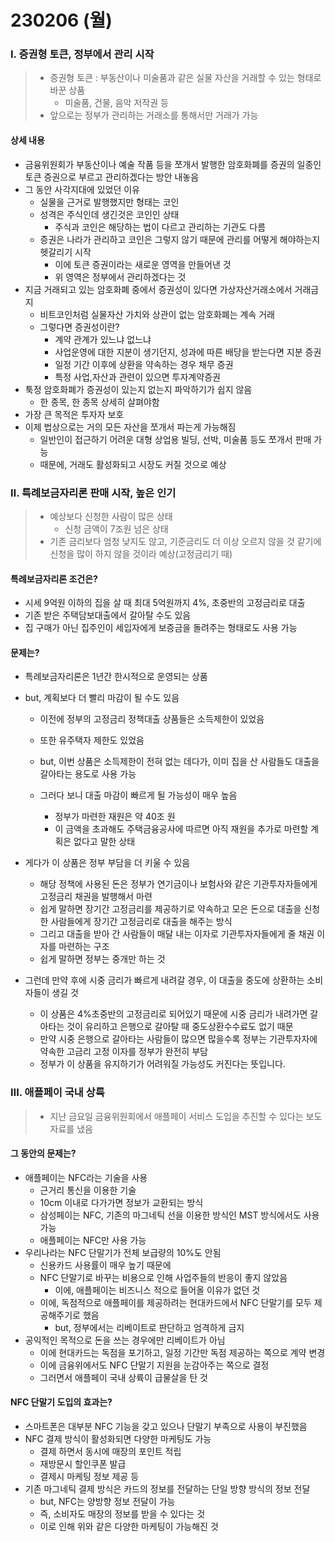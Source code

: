 # 230206 (월)



### Ⅰ. 증권형 토큰, 정부에서 관리 시작

> - 증권형 토큰 : 부동산이나 미술품과 같은 실물 자산을 거래할 수 있는 형태로 바꾼 상품
>   - 미술품, 건물, 음악 저작권 등
> - 앞으로는 정부가 관리하는 거래소를 통해서만 거래가 가능



#### 상세 내용

- 금융위원회가 부동산이나 예술 작품 등을 쪼개서 발행한 암호화폐를 증권의 일종인 토큰 증권으로 부르고 관리하겠다는 방안 내놓음
- 그 동안 사각지대에 있었던 이유
  - 실물을 근거로 발행했지만 형태는 코인
  - 성격은 주식인데 생긴것은 코인인 상태
    - 주식과 코인은 해당하는 법이 다르고 관리하는 기관도 다름
  - 증권은 나라가 관리하고 코인은 그렇지 않기 때문에 관리를 어떻게 해야하는지 헷갈리기 시작
    - 이에 토큰 증권이라는 새로운 영역을 만들어낸 것
    - 위 영역은 정부에서 관리하겠다는 것
- 지금 거래되고 있는 암호화폐 중에서 증권성이 있다면 가상자산거래소에서 거래금지
  - 비트코인처럼 실물자산 가치와 상관이 없는 암호화폐는 계속 거래
  - 그렇다면 증권성이란?
    - 계약 관계가 있느냐 없느냐
    - 사업운영에 대한 지분이 생기던지, 성과에 따른 배당을 받는다면 지분 증권
    - 일정 기간 이후에 상환을 약속하는 경우 채무 증권
    - 특정 사업,자산과 관련이 있으면 투자계약증권
- 툭정 암호화폐가 증권성이 있는지 없는지 파악하기가 쉽지 않음
  - 한 종목, 한 종목 상세히 살펴야함
- 가장 큰 목적은 투자자 보호
- 이제 법상으로는 거의 모든 자산을 쪼개서 파는게 가능해짐
  - 일반인이 접근하기 어려운 대형 상업용 빌딩, 선박, 미술품 등도 쪼개서 판매 가능
  - 때문에, 거래도 활성화되고 시장도 커질 것으로 예상





### Ⅱ. 특례보금자리론 판매 시작, 높은 인기

> - 예상보다 신청한 사람이 많은 상태
>   - 신청 금액이 7조원 넘은 상태
> - 기존 금리보다 엄청 낮지도 않고, 기준금리도 더 이상 오르지 않을 것 같기에 신청을 많이 하지 않을 것이라 예상(고정금리기 때)



#### 특례보금자리론 조건은?

- 시세 9억원 이하의 집을 살 때 최대 5억원까지 4%, 초중반의 고정금리로 대출
- 기존 받은 주택담보대출에서 갈아탈 수도 있음
- 집 구매가 아닌 집주인이 세입자에게 보증금을 돌려주는 형태로도 사용 가능



#### 문제는?

- 특례보금자리론은 1년간 한시적으로 운영되는 상품

- but, 계획보다 더 빨리 마감이 될 수도 있음

  - 이전에 정부의 고정금리 정책대출 상품들은 소득제한이 있었음
  - 또한 유주택자 제한도 있었음

  - but, 이번 상품은 소득제한이 전혀 없는 데다가, 이미 집을 산 사람들도 대출을 갈아타는 용도로 사용 가능
  - 그러다 보니 대출 마감이 빠르게 될 가능성이 매우 높음
    - 정부가 마련한 재원은 약 40조 원
    - 이 금액을 초과해도 주택금융공사에 따르면 아직 재원을 추가로 마련할 계획은 없다고 말한 상태

- 게다가 이 상품은 정부 부담을  더 키울 수 있음

  - 해당 정책에 사용된 돈은 정부가 연기금이나 보험사와 같은 기관투자자들에게 고정금리 채권을 발행해서 마련 
  - 쉽게 말하면 장기간 고정금리를 제공하기로 약속하고 모은 돈으로 대출을 신청한 사람들에게 장기간 고정금리로 대출을 해주는 방식 
  - 그리고 대출을 받아 간 사람들이 매달 내는 이자로 기관투자자들에게 줄 채권 이자를 마련하는 구조
  - 쉽게 말하면 정부는 중개만 하는 것

- 그런데 만약 후에 시중 금리가 빠르게 내려갈 경우, 이 대출을 중도에 상환하는 소비자들이 생길 것

  - 이 상품은 4%초중반의 고정금리로 되어있기 때문에 시중 금리가 내려가면 갈아타는 것이 유리하고 은행으로 갈아탈 때 중도상환수수료도 없기 때문
  - 만약 시중 은행으로 갈아타는 사람들이 많으면 많을수록 정부는 기관투자자에 약속한 고금리 고정 이자를 정부가 완전히 부담
  - 정부가 이 상품을 유지하기가 어려워질 가능성도 커진다는 뜻입니다.





### Ⅲ. 애플페이 국내 상륙

> - 지난 금요일 금융위원회에서 애플페이 서비스 도입을 추진할 수 있다는 보도자료를 냈음



#### 그 동안의 문제는?

- 애플페이는 NFC라는 기술을 사용
  - 근거리 통신을 이용한 기술
  - 10cm 이내로 다가가면 정보가 교환되는 방식
  - 삼성페이는 NFC, 기존의 마그네틱 선을 이용한 방식인 MST 방식에서도 사용 가능
  - 애플페이는 NFC만 사용 가능
- 우리나라는 NFC 단말기가 전체 보급량의 10%도 안됨
  - 신용카드 사용률이 매우 높기 때문에
  - NFC 단말기로 바꾸는 비용으로 인해 사업주들의 반응이 좋지 않았음
    - 이에, 애플페이는 비즈니스 적으로 들어올 이유가 없던 것
  - 이에, 독점적으로 애플페이를 제공하려는 현대카드에서 NFC 단말기를 모두 제공해주기로 했음
    - but, 정부에서는 리베이트로 판단하고 엄격하게 금지
- 공익적인 목적으로 돈을 쓰는 경우에만 리베이트가 아님
  - 이에 현대카드는 독점을 포기하고, 일정 기간만 독점 제공하는 쪽으로 계약 변경
  - 이에 금융위에서도 NFC 단말기 지원을 눈감아주는 쪽으로 결정
  - 그러면서 애플페이 국내 상륙이 급물살을 탄 것



#### NFC 단말기 도입의 효과는?

- 스마트폰은 대부분 NFC 기능을 갖고 있으나 단말기 부족으로 사용이 부진했음
- NFC 결제 방식이 활성화되면 다양한 마케팅도 가능
  - 결제 하면서 동시에 매장의 포인트 적립
  - 재방문시 할인쿠폰 발급
  - 결제시 마케팅 정보 제공 등
- 기존 마그네틱 결제 방식은 카드의 정보를 전달하는 단일 방향 방식의 정보 전달
  - but, NFC는 양방향 정보 전달이 가능
  - 즉, 소비자도 매장의 정보를 받을 수 있다는 것
  - 이로 인해 위와 같은 다양한 마케팅이 가능해진 것
